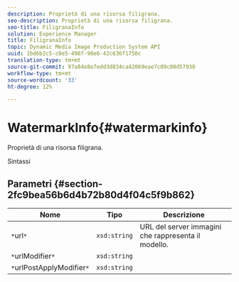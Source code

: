 ```yaml
---
description: Proprietà di una risorsa filigrana.
seo-description: Proprietà di una risorsa filigrana.
seo-title: FiligranaInfo
solution: Experience Manager
title: FiligranaInfo
topic: Dynamic Media Image Production System API
uuid: 1bd6b2c5-c0e5-498f-98e6-42c636f1750c
translation-type: tm+mt
source-git-commit: 97a84e8e7edd3d834ca42069eae7c09c00d57938
workflow-type: tm+mt
source-wordcount: '33'
ht-degree: 12%

---
```



# WatermarkInfo{#watermarkinfo}

Proprietà di una risorsa filigrana.

Sintassi

## Parametri {#section-2fc9bea56b6d4b72b80d4f04c5f9b862}

| Nome | Tipo | Descrizione |
|---|---|---|
| `*`url`*` | `xsd:string` | URL del server immagini che rappresenta il modello. |
| `*`urlModifier`*` | `xsd:string` |  |
| `*`urlPostApplyModifier`*` | `xsd:string` |  |

